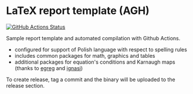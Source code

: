 # LaTeX report template (AGH)

[![GitHub Actions Status](https://github.com/weed478/latex-report-template/actions/workflows/build-latex.yml/badge.svg)](https://github.com/weed478/latex-report-template/actions)

Sample report template and automated compilation with Github Actions.

- configured for support of Polish language with respect to spelling rules
- includes common packages for math, graphics and tables
- additional packages for equation's conditions and Karnaugh maps (thanks to [egreg] and [ignasi])

To create release, tag a commit and the binary will be uploaded to the release section.

[//]: #
   [egreg]: <https://tex.stackexchange.com/a/95842>
   [ignasi]: <https://tex.stackexchange.com/a/140581>